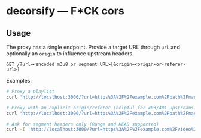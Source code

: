 # decorsify — F*CK cors

## Usage

The proxy has a single endpoint. Provide a target URL through `url` and optionally an `origin` to influence upstream headers.

```
GET /?url=<encoded m3u8 or segment URL>[&origin=<origin-or-referer-url>]
```

Examples:

```bash
# Proxy a playlist
curl 'http://localhost:3000/?url=https%3A%2F%2Fexample.com%2Fpath%2Fmaster.m3u8'

# Proxy with an explicit origin/referer (helpful for 403/401 upstreams)
curl 'http://localhost:3000/?url=https%3A%2F%2Fexample.com%2Fpath%2Fmaster.m3u8&origin=https%3A%2F%2Fsite.example%2F'

# Ask for segment headers only (Range and HEAD supported)
curl -I 'http://localhost:3000/?url=https%3A%2F%2Fexample.com%2Fvideo%2Fseg-001.ts'
```
